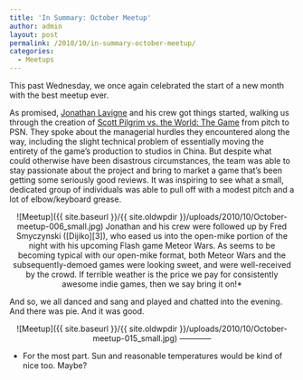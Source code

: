 ```yaml
---
title: 'In Summary: October Meetup'
author: admin
layout: post
permalink: /2010/10/in-summary-october-meetup/
categories:
  - Meetups
---
```

This past Wednesday, we once again celebrated the start of a new month with the best meetup ever.

As promised, [Jonathan Lavigne][1] and his crew got things started, walking us through the creation of [Scott Pilgrim vs. the World: The Game][2] from pitch to PSN. They spoke about the managerial hurdles they encountered along the way, including the slight technical problem of essentially moving the entirety of the game&#8217;s production to studios in China. But despite what could otherwise have been disastrous circumstances, the team was able to stay passionate about the project and bring to market a game that&#8217;s been getting some seriously good reviews. It was inspiring to see what a small, dedicated group of individuals was able to pull off with a modest pitch and a lot of elbow/keyboard grease.

<p style="text-align: center;">
  ![Meetup]({{ site.baseurl }}/{{ site.oldwpdir }}/uploads/2010/10/October-meetup-006_small.jpg)
Jonathan and his crew were followed up by Fred Smyczynski ([Dijiko][3]), who eased us into the open-mike portion of the night with his upcoming Flash game Meteor Wars. As seems to be becoming typical with our open-mike format, both Meteor Wars and the subsequently-demoed games were looking sweet, and were well-received by the crowd. If terrible weather is the price we pay for consistently awesome indie games, then we say bring it on!*

And so, we all danced and sang and played and chatted into the evening. And there was pie. And it was good.

<p style="text-align: center;">
  ![Meetup]({{ site.baseurl }}/{{ site.oldwpdir }}/uploads/2010/10/October-meetup-015_small.jpg)
&#8212;&#8212;&#8212;&#8212;

* For the most part. Sun and reasonable temperatures would be kind of nice too. Maybe?

 [1]: http://pixeltao.ca/
 [2]: https://secure.wikimedia.org/wikipedia/en/wiki/Scott_Pilgrim_vs._the_World:_The_Game
 [3]: http://www.dijiko.com